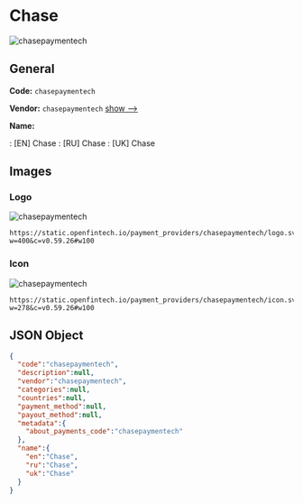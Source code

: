 
# Chase 
![chasepaymentech](https://static.openfintech.io/payment_providers/chasepaymentech/logo.svg?w=400&c=v0.59.26#w100)  

## General 
 
**Code:** `chasepaymentech` 
 
**Vendor:** `chasepaymentech` [show -->](/vendors/chasepaymentech/) 
 
**Name:** 
 
:	[EN] Chase 
:	[RU] Chase 
:	[UK] Chase 
 

## Images 

### Logo 
 
![chasepaymentech](https://static.openfintech.io/payment_providers/chasepaymentech/logo.svg?w=400&c=v0.59.26#w100)  

```
https://static.openfintech.io/payment_providers/chasepaymentech/logo.svg?w=400&c=v0.59.26#w100
```  

### Icon 
 
![chasepaymentech](https://static.openfintech.io/payment_providers/chasepaymentech/icon.svg?w=278&c=v0.59.26#w100)  

```
https://static.openfintech.io/payment_providers/chasepaymentech/icon.svg?w=278&c=v0.59.26#w100
```  

## JSON Object 

```json
{
  "code":"chasepaymentech",
  "description":null,
  "vendor":"chasepaymentech",
  "categories":null,
  "countries":null,
  "payment_method":null,
  "payout_method":null,
  "metadata":{
    "about_payments_code":"chasepaymentech"
  },
  "name":{
    "en":"Chase",
    "ru":"Chase",
    "uk":"Chase"
  }
}
```  
